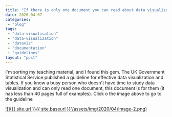 ```yaml
---
title: "If there is only one document you can read about data visualization, this is the one"
date: 2020-04-07
categories: 
 - "blog"
tags: 
 - "data-visualisation"
 - "data-visualization"
 - "dataviz"
 - "documentation"
 - "guidelines"
layout: "post"
---
```


I'm sorting my teaching material, and I found this gem. The UK Government Statistical Service published a guideline for effective data visualization and tables. If you know a busy person who doesn't have time to study data visualization and can only read one document, this document is for them (it has less than 40 pages full of examples). Click o the image above to go to the guideline

[![]({{ site.url }}{{ site.baseurl }}'/assets/img/2020/04/image-2.png)](https://gss.civilservice.gov.uk/wp-content/uploads/2017/01/GUIDANCE-document-Effective-charts-and-tables-in-official-statistics-Version-2.0-Jan2017.pdf' )
